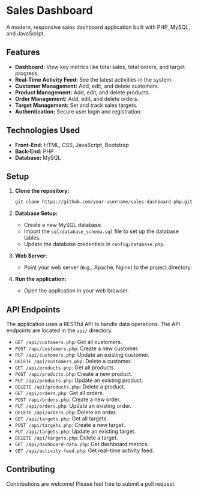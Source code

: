 # Sales Dashboard

A modern, responsive sales dashboard application built with PHP, MySQL, and JavaScript.

## Features

*   **Dashboard:** View key metrics like total sales, total orders, and target progress.
*   **Real-Time Activity Feed:** See the latest activities in the system.
*   **Customer Management:** Add, edit, and delete customers.
*   **Product Management:** Add, edit, and delete products.
*   **Order Management:** Add, edit, and delete orders.
*   **Target Management:** Set and track sales targets.
*   **Authentication:** Secure user login and registration.

## Technologies Used

*   **Front-End:** HTML, CSS, JavaScript, Bootstrap
*   **Back-End:** PHP
*   **Database:** MySQL

## Setup

1.  **Clone the repository:**

    ```bash
    git clone https://github.com/your-username/sales-dashboard-php.git
    ```

2.  **Database Setup:**

    *   Create a new MySQL database.
    *   Import the `sql/database_schema.sql` file to set up the database tables.
    *   Update the database credentials in `config/database.php`.

3.  **Web Server:**

    *   Point your web server (e.g., Apache, Nginx) to the project directory.

4.  **Run the application:**

    *   Open the application in your web browser.

## API Endpoints

The application uses a RESTful API to handle data operations. The API endpoints are located in the `api/` directory.

*   `GET /api/customers.php`: Get all customers.
*   `POST /api/customers.php`: Create a new customer.
*   `PUT /api/customers.php`: Update an existing customer.
*   `DELETE /api/customers.php`: Delete a customer.
*   `GET /api/products.php`: Get all products.
*   `POST /api/products.php`: Create a new product.
*   `PUT /api/products.php`: Update an existing product.
*   `DELETE /api/products.php`: Delete a product.
*   `GET /api/orders.php`: Get all orders.
*   `POST /api/orders.php`: Create a new order.
*   `PUT /api/orders.php`: Update an existing order.
*   `DELETE /api/orders.php`: Delete an order.
*   `GET /api/targets.php`: Get all targets.
*   `POST /api/targets.php`: Create a new target.
*   `PUT /api/targets.php`: Update an existing target.
*   `DELETE /api/targets.php`: Delete a target.
*   `GET /api/dashboard-data.php`: Get dashboard metrics.
*   `GET /api/activity-feed.php`: Get real-time activity feed.

## Contributing

Contributions are welcome! Please feel free to submit a pull request.
